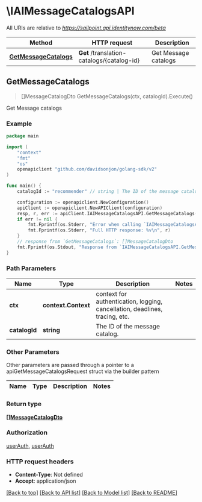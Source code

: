 # \IAIMessageCatalogsAPI

All URIs are relative to *https://sailpoint.api.identitynow.com/beta*

Method | HTTP request | Description
------------- | ------------- | -------------
[**GetMessageCatalogs**](IAIMessageCatalogsAPI.md#GetMessageCatalogs) | **Get** /translation-catalogs/{catalog-id} | Get Message catalogs



## GetMessageCatalogs

> []MessageCatalogDto GetMessageCatalogs(ctx, catalogId).Execute()

Get Message catalogs



### Example

```go
package main

import (
	"context"
	"fmt"
	"os"
	openapiclient "github.com/davidsonjon/golang-sdk/v2"
)

func main() {
	catalogId := "recommender" // string | The ID of the message catalog.

	configuration := openapiclient.NewConfiguration()
	apiClient := openapiclient.NewAPIClient(configuration)
	resp, r, err := apiClient.IAIMessageCatalogsAPI.GetMessageCatalogs(context.Background(), catalogId).Execute()
	if err != nil {
		fmt.Fprintf(os.Stderr, "Error when calling `IAIMessageCatalogsAPI.GetMessageCatalogs``: %v\n", err)
		fmt.Fprintf(os.Stderr, "Full HTTP response: %v\n", r)
	}
	// response from `GetMessageCatalogs`: []MessageCatalogDto
	fmt.Fprintf(os.Stdout, "Response from `IAIMessageCatalogsAPI.GetMessageCatalogs`: %v\n", resp)
}
```

### Path Parameters


Name | Type | Description  | Notes
------------- | ------------- | ------------- | -------------
**ctx** | **context.Context** | context for authentication, logging, cancellation, deadlines, tracing, etc.
**catalogId** | **string** | The ID of the message catalog. | 

### Other Parameters

Other parameters are passed through a pointer to a apiGetMessageCatalogsRequest struct via the builder pattern


Name | Type | Description  | Notes
------------- | ------------- | ------------- | -------------


### Return type

[**[]MessageCatalogDto**](MessageCatalogDto.md)

### Authorization

[userAuth](../README.md#userAuth), [userAuth](../README.md#userAuth)

### HTTP request headers

- **Content-Type**: Not defined
- **Accept**: application/json

[[Back to top]](#) [[Back to API list]](../README.md#documentation-for-api-endpoints)
[[Back to Model list]](../README.md#documentation-for-models)
[[Back to README]](../README.md)
